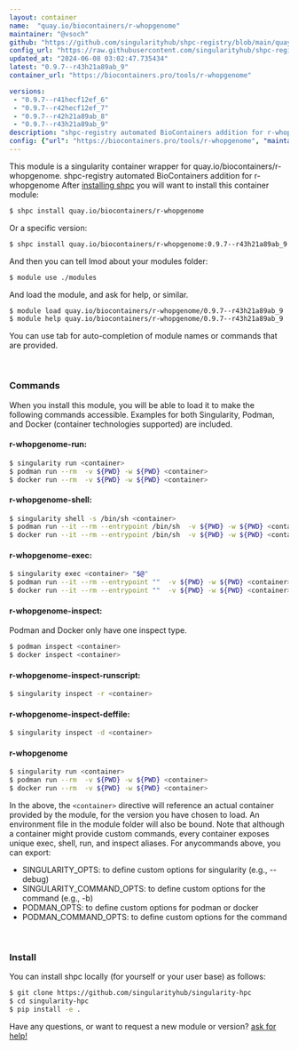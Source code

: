 ```yaml
---
layout: container
name:  "quay.io/biocontainers/r-whopgenome"
maintainer: "@vsoch"
github: "https://github.com/singularityhub/shpc-registry/blob/main/quay.io/biocontainers/r-whopgenome/container.yaml"
config_url: "https://raw.githubusercontent.com/singularityhub/shpc-registry/main/quay.io/biocontainers/r-whopgenome/container.yaml"
updated_at: "2024-06-08 03:02:47.735434"
latest: "0.9.7--r43h21a89ab_9"
container_url: "https://biocontainers.pro/tools/r-whopgenome"

versions:
 - "0.9.7--r41hecf12ef_6"
 - "0.9.7--r42hecf12ef_7"
 - "0.9.7--r42h21a89ab_8"
 - "0.9.7--r43h21a89ab_9"
description: "shpc-registry automated BioContainers addition for r-whopgenome"
config: {"url": "https://biocontainers.pro/tools/r-whopgenome", "maintainer": "@vsoch", "description": "shpc-registry automated BioContainers addition for r-whopgenome", "latest": {"0.9.7--r43h21a89ab_9": "sha256:7f114de1c8d93e646045e2325f21399dd02b913fe3f7dee8c86ccd1cbcb9c6b7"}, "tags": {"0.9.7--r41hecf12ef_6": "sha256:4cd432591ab478c4b526e4b7e92e06ef32339ca1c11fc0211a792553f109af09", "0.9.7--r42hecf12ef_7": "sha256:8e1dfe2a78dbfbe1b4383706f50f1bc1813c91fbde4ca5889926daf3b2d5eb2b", "0.9.7--r42h21a89ab_8": "sha256:71f763694008a02289f03032037de57f8cd1b1bb6e6f24741bdeef1992c79f34", "0.9.7--r43h21a89ab_9": "sha256:7f114de1c8d93e646045e2325f21399dd02b913fe3f7dee8c86ccd1cbcb9c6b7"}, "docker": "quay.io/biocontainers/r-whopgenome"}
---
```


This module is a singularity container wrapper for quay.io/biocontainers/r-whopgenome.
shpc-registry automated BioContainers addition for r-whopgenome
After [installing shpc](#install) you will want to install this container module:


```bash
$ shpc install quay.io/biocontainers/r-whopgenome
```

Or a specific version:

```bash
$ shpc install quay.io/biocontainers/r-whopgenome:0.9.7--r43h21a89ab_9
```

And then you can tell lmod about your modules folder:

```bash
$ module use ./modules
```

And load the module, and ask for help, or similar.

```bash
$ module load quay.io/biocontainers/r-whopgenome/0.9.7--r43h21a89ab_9
$ module help quay.io/biocontainers/r-whopgenome/0.9.7--r43h21a89ab_9
```

You can use tab for auto-completion of module names or commands that are provided.

<br>

### Commands

When you install this module, you will be able to load it to make the following commands accessible.
Examples for both Singularity, Podman, and Docker (container technologies supported) are included.

#### r-whopgenome-run:

```bash
$ singularity run <container>
$ podman run --rm  -v ${PWD} -w ${PWD} <container>
$ docker run --rm  -v ${PWD} -w ${PWD} <container>
```

#### r-whopgenome-shell:

```bash
$ singularity shell -s /bin/sh <container>
$ podman run --it --rm --entrypoint /bin/sh  -v ${PWD} -w ${PWD} <container>
$ docker run --it --rm --entrypoint /bin/sh  -v ${PWD} -w ${PWD} <container>
```

#### r-whopgenome-exec:

```bash
$ singularity exec <container> "$@"
$ podman run --it --rm --entrypoint ""  -v ${PWD} -w ${PWD} <container> "$@"
$ docker run --it --rm --entrypoint ""  -v ${PWD} -w ${PWD} <container> "$@"
```

#### r-whopgenome-inspect:

Podman and Docker only have one inspect type.

```bash
$ podman inspect <container>
$ docker inspect <container>
```

#### r-whopgenome-inspect-runscript:

```bash
$ singularity inspect -r <container>
```

#### r-whopgenome-inspect-deffile:

```bash
$ singularity inspect -d <container>
```



#### r-whopgenome

```bash
$ singularity run <container>
$ podman run --rm  -v ${PWD} -w ${PWD} <container>
$ docker run --rm  -v ${PWD} -w ${PWD} <container>
```


In the above, the `<container>` directive will reference an actual container provided
by the module, for the version you have chosen to load. An environment file in the
module folder will also be bound. Note that although a container
might provide custom commands, every container exposes unique exec, shell, run, and
inspect aliases. For anycommands above, you can export:

 - SINGULARITY_OPTS: to define custom options for singularity (e.g., --debug)
 - SINGULARITY_COMMAND_OPTS: to define custom options for the command (e.g., -b)
 - PODMAN_OPTS: to define custom options for podman or docker
 - PODMAN_COMMAND_OPTS: to define custom options for the command

<br>

### Install

You can install shpc locally (for yourself or your user base) as follows:

```bash
$ git clone https://github.com/singularityhub/singularity-hpc
$ cd singularity-hpc
$ pip install -e .
```

Have any questions, or want to request a new module or version? [ask for help!](https://github.com/singularityhub/singularity-hpc/issues)